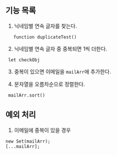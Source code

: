 ## 기능 목록
1. 닉네임별 연속 글자를 찾는다.
```
   function duplicateTest()
```
2. 닉네임별 연속 글자 중 중복되면 1씩 더한다.
```
 let checkObj
```
3. 중복이 있으면 이메일을 `mailArr`에 추가한다.

4. 문자열을 오름차순으로 정렬한다.
```
 mailArr.sort()
```

## 예외 처리
1. 이메일에 중복이 있을 경우
```
new Set(mailArr);
[...mailArr];
```